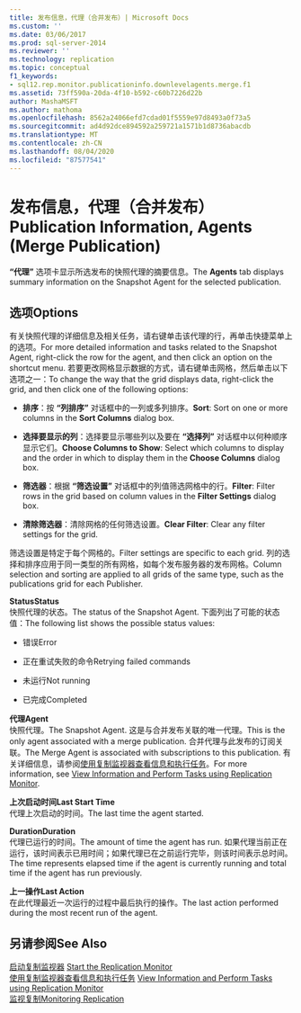 ```yaml
---
title: 发布信息，代理（合并发布）| Microsoft Docs
ms.custom: ''
ms.date: 03/06/2017
ms.prod: sql-server-2014
ms.reviewer: ''
ms.technology: replication
ms.topic: conceptual
f1_keywords:
- sql12.rep.monitor.publicationinfo.downlevelagents.merge.f1
ms.assetid: 73ff590a-20da-4f10-b592-c60b7226d22b
author: MashaMSFT
ms.author: mathoma
ms.openlocfilehash: 8562a24066efd7cdad01f5559e97d8493a0f73a5
ms.sourcegitcommit: ad4d92dce894592a259721a1571b1d8736abacdb
ms.translationtype: MT
ms.contentlocale: zh-CN
ms.lasthandoff: 08/04/2020
ms.locfileid: "87577541"
---
```

# <a name="publication-information-agents-merge-publication"></a><span data-ttu-id="027c7-102">发布信息，代理（合并发布）</span><span class="sxs-lookup"><span data-stu-id="027c7-102">Publication Information, Agents (Merge Publication)</span></span>
  <span data-ttu-id="027c7-103">**“代理”** 选项卡显示所选发布的快照代理的摘要信息。</span><span class="sxs-lookup"><span data-stu-id="027c7-103">The **Agents** tab displays summary information on the Snapshot Agent for the selected publication.</span></span>  
  
## <a name="options"></a><span data-ttu-id="027c7-104">选项</span><span class="sxs-lookup"><span data-stu-id="027c7-104">Options</span></span>  
 <span data-ttu-id="027c7-105">有关快照代理的详细信息及相关任务，请右键单击该代理的行，再单击快捷菜单上的选项。</span><span class="sxs-lookup"><span data-stu-id="027c7-105">For more detailed information and tasks related to the Snapshot Agent, right-click the row for the agent, and then click an option on the shortcut menu.</span></span> <span data-ttu-id="027c7-106">若要更改网格显示数据的方式，请右键单击网格，然后单击以下选项之一：</span><span class="sxs-lookup"><span data-stu-id="027c7-106">To change the way that the grid displays data, right-click the grid, and then click one of the following options:</span></span>  
  
-   <span data-ttu-id="027c7-107">**排序**：按 **“列排序”** 对话框中的一列或多列排序。</span><span class="sxs-lookup"><span data-stu-id="027c7-107">**Sort**: Sort on one or more columns in the **Sort Columns** dialog box.</span></span>  
  
-   <span data-ttu-id="027c7-108">**选择要显示的列**：选择要显示哪些列以及要在 **“选择列”** 对话框中以何种顺序显示它们。</span><span class="sxs-lookup"><span data-stu-id="027c7-108">**Choose Columns to Show**: Select which columns to display and the order in which to display them in the **Choose Columns** dialog box.</span></span>  
  
-   <span data-ttu-id="027c7-109">**筛选器**：根据 **“筛选设置”** 对话框中的列值筛选网格中的行。</span><span class="sxs-lookup"><span data-stu-id="027c7-109">**Filter**: Filter rows in the grid based on column values in the **Filter Settings** dialog box.</span></span>  
  
-   <span data-ttu-id="027c7-110">**清除筛选器**：清除网格的任何筛选设置。</span><span class="sxs-lookup"><span data-stu-id="027c7-110">**Clear Filter**: Clear any filter settings for the grid.</span></span>  
  
 <span data-ttu-id="027c7-111">筛选设置是特定于每个网格的。</span><span class="sxs-lookup"><span data-stu-id="027c7-111">Filter settings are specific to each grid.</span></span> <span data-ttu-id="027c7-112">列的选择和排序应用于同一类型的所有网格，如每个发布服务器的发布网格。</span><span class="sxs-lookup"><span data-stu-id="027c7-112">Column selection and sorting are applied to all grids of the same type, such as the publications grid for each Publisher.</span></span>  
  
 <span data-ttu-id="027c7-113">**Status**</span><span class="sxs-lookup"><span data-stu-id="027c7-113">**Status**</span></span>  
 <span data-ttu-id="027c7-114">快照代理的状态。</span><span class="sxs-lookup"><span data-stu-id="027c7-114">The status of the Snapshot Agent.</span></span> <span data-ttu-id="027c7-115">下面列出了可能的状态值：</span><span class="sxs-lookup"><span data-stu-id="027c7-115">The following list shows the possible status values:</span></span>  
  
-   <span data-ttu-id="027c7-116">错误</span><span class="sxs-lookup"><span data-stu-id="027c7-116">Error</span></span>  
  
-   <span data-ttu-id="027c7-117">正在重试失败的命令</span><span class="sxs-lookup"><span data-stu-id="027c7-117">Retrying failed commands</span></span>  
  
-   <span data-ttu-id="027c7-118">未运行</span><span class="sxs-lookup"><span data-stu-id="027c7-118">Not running</span></span>  
  
-   <span data-ttu-id="027c7-119">已完成</span><span class="sxs-lookup"><span data-stu-id="027c7-119">Completed</span></span>  
  
 <span data-ttu-id="027c7-120">**代理**</span><span class="sxs-lookup"><span data-stu-id="027c7-120">**Agent**</span></span>  
 <span data-ttu-id="027c7-121">快照代理。</span><span class="sxs-lookup"><span data-stu-id="027c7-121">The Snapshot Agent.</span></span> <span data-ttu-id="027c7-122">这是与合并发布关联的唯一代理。</span><span class="sxs-lookup"><span data-stu-id="027c7-122">This is the only agent associated with a merge publication.</span></span> <span data-ttu-id="027c7-123">合并代理与此发布的订阅关联。</span><span class="sxs-lookup"><span data-stu-id="027c7-123">The Merge Agent is associated with subscriptions to this publication.</span></span> <span data-ttu-id="027c7-124">有关详细信息，请参阅[使用复制监视器查看信息和执行任务](monitor/view-information-and-perform-tasks-replication-monitor.md)。</span><span class="sxs-lookup"><span data-stu-id="027c7-124">For more information, see [View Information and Perform Tasks using Replication Monitor](monitor/view-information-and-perform-tasks-replication-monitor.md).</span></span>  
  
 <span data-ttu-id="027c7-125">**上次启动时间**</span><span class="sxs-lookup"><span data-stu-id="027c7-125">**Last Start Time**</span></span>  
 <span data-ttu-id="027c7-126">代理上次启动的时间。</span><span class="sxs-lookup"><span data-stu-id="027c7-126">The last time the agent started.</span></span>  
  
 <span data-ttu-id="027c7-127">**Duration**</span><span class="sxs-lookup"><span data-stu-id="027c7-127">**Duration**</span></span>  
 <span data-ttu-id="027c7-128">代理已运行的时间。</span><span class="sxs-lookup"><span data-stu-id="027c7-128">The amount of time the agent has run.</span></span> <span data-ttu-id="027c7-129">如果代理当前正在运行，该时间表示已用时间；如果代理已在之前运行完毕，则该时间表示总时间。</span><span class="sxs-lookup"><span data-stu-id="027c7-129">The time represents elapsed time if the agent is currently running and total time if the agent has run previously.</span></span>  
  
 <span data-ttu-id="027c7-130">**上一操作**</span><span class="sxs-lookup"><span data-stu-id="027c7-130">**Last Action**</span></span>  
 <span data-ttu-id="027c7-131">在此代理最近一次运行的过程中最后执行的操作。</span><span class="sxs-lookup"><span data-stu-id="027c7-131">The last action performed during the most recent run of the agent.</span></span>  
  
## <a name="see-also"></a><span data-ttu-id="027c7-132">另请参阅</span><span class="sxs-lookup"><span data-stu-id="027c7-132">See Also</span></span>  
 <span data-ttu-id="027c7-133">[启动复制监视器](monitor/start-the-replication-monitor.md) </span><span class="sxs-lookup"><span data-stu-id="027c7-133">[Start the Replication Monitor](monitor/start-the-replication-monitor.md) </span></span>  
 <span data-ttu-id="027c7-134">[使用复制监视器查看信息和执行任务](monitor/view-information-and-perform-tasks-replication-monitor.md) </span><span class="sxs-lookup"><span data-stu-id="027c7-134">[View Information and Perform Tasks using Replication Monitor](monitor/view-information-and-perform-tasks-replication-monitor.md) </span></span>  
 [<span data-ttu-id="027c7-135">监视复制</span><span class="sxs-lookup"><span data-stu-id="027c7-135">Monitoring Replication</span></span>](monitoring-replication.md)  
  
  
